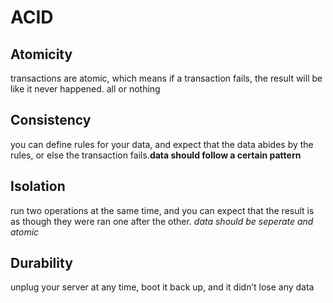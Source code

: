 # ACID

## Atomicity

transactions are atomic, which means if a transaction fails, the result will be like it never happened. all or nothing

## Consistency

you can define rules for your data, and expect that the data abides by the rules, or else the transaction fails.**data should follow a certain pattern**

## Isolation

run two operations at the same time, and you can expect that the result is as though they were ran one after the other. *data should be seperate and atomic*

## Durability

unplug your server at any time, boot it back up, and it didn’t lose any data

